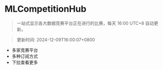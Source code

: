 # MLCompetitionHub

> 一站式显示各大数据竞赛平台正在进行的比赛，每天 16:00 UTC+8 自动更新。
  
> 更新时间: 2024-12-09T16:00:07+0800 

* 多家竞赛平台
* 多种订阅方式
* 下拉查看更多